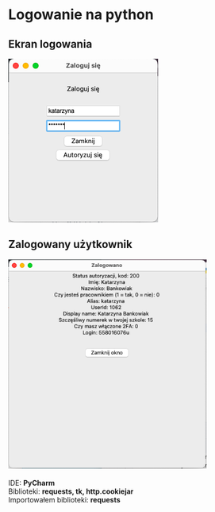 # Logowanie na python

## Ekran logowania
<img src="images/logowanie.png">

## Zalogowany użytkownik
<img src="images/zalogowano.png" width="400px">
<br>
<br>
IDE: <b>PyCharm</b> <br>
Biblioteki: <b>requests, tk, http.cookiejar</b> <br>
Importowałem biblioteki: <b>requests</b>
